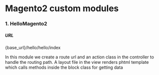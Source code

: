 # Magento2 custom modules

### 1. HelloMagento2

##### URL
{base_url}/hello/hello/index 

In this module we create a route url and an action class in the controller to handle the routing path.
A layout file in the view renders phtml template which calls methods inside the block class for getting data
